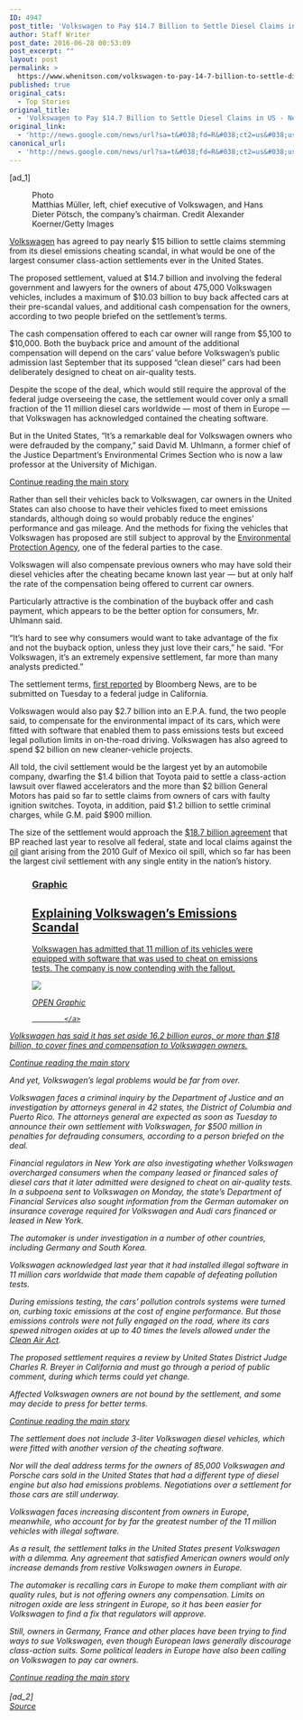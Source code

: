 ```yaml
---
ID: 4947
post_title: 'Volkswagen to Pay $14.7 Billion to Settle Diesel Claims in US &#8211; New York Times'
author: Staff Writer
post_date: 2016-06-28 00:53:09
post_excerpt: ""
layout: post
permalink: >
  https://www.whenitson.com/volkswagen-to-pay-14-7-billion-to-settle-diesel-claims-in-us-new-york-times/
published: true
original_cats:
  - Top Stories
original_title:
  - 'Volkswagen to Pay $14.7 Billion to Settle Diesel Claims in US - New York Times'
original_link:
  - 'http://news.google.com/news/url?sa=t&#038;fd=R&#038;ct2=us&#038;usg=AFQjCNEp8Vmmh9XWpttivucnm_GnLKnRuA&#038;clid=c3a7d30bb8a4878e06b80cf16b898331&#038;cid=52779140765002&#038;ei=lslxV4DMOsalhAGSyb6wCg&#038;url=http://www.nytimes.com/2016/06/28/business/volkswagen-settlement-diesel-scandal.html'
canonical_url:
  - 'http://news.google.com/news/url?sa=t&#038;fd=R&#038;ct2=us&#038;usg=AFQjCNEp8Vmmh9XWpttivucnm_GnLKnRuA&#038;clid=c3a7d30bb8a4878e06b80cf16b898331&#038;cid=52779140765002&#038;ei=lslxV4DMOsalhAGSyb6wCg&#038;url=http://www.nytimes.com/2016/06/28/business/volkswagen-settlement-diesel-scandal.html'
---
```

 [ad_1]
<br><div readability="184.78439620081">
        <figure id="media-100000004498125" class="media photo lede layout-large-horizontal" data-media-action="modal" itemprop="associatedMedia" itemscope="" itemid="https://static01.nyt.com/images/2016/06/28/business/28VOLKSWAGEN/28VOLKSWAGEN-master768.jpg" itemtype="http://schema.org/ImageObject" aria-label="media" role="group"><span class="visually-hidden">Photo</span>
    <div class="image">
            <img src="https://static01.nyt.com/images/2016/06/28/business/28VOLKSWAGEN/28VOLKSWAGEN-master768.jpg" alt="" class="media-viewer-candidate" data-mediaviewer-src="http://www.whenitson.com/wp-content/uploads/2016/06/Volkswagen-to-Pay-147-Billion-to-Settle-Diesel-Claims-in-US-New-York-Times.jpg" data-mediaviewer-caption="Matthias M&amp;uuml;ller, left, chief executive of Volkswagen, and Hans Dieter P&amp;ouml;tsch, the company&amp;rsquo;s chairman." data-mediaviewer-credit="Alexander Koerner/Getty Images" itemprop="url" itemid="https://static01.nyt.com/images/2016/06/28/business/28VOLKSWAGEN/28VOLKSWAGEN-master768.jpg"/><meta itemprop="height" content="470"/><meta itemprop="width" content="768"/></div>
        <figcaption class="caption" itemprop="caption description"><span class="caption-text">Matthias Müller, left, chief executive of Volkswagen, and Hans Dieter Pötsch, the company’s chairman.</span>
                        <span class="credit" itemprop="copyrightHolder">
            <span class="visually-hidden">Credit</span>
            Alexander Koerner/Getty Images        </span>
            </figcaption></figure><p class="story-body-text story-content" data-para-count="214" data-total-count="214"><a href="http://www.nytimes.com/topic/company/volkswagen-ag?inline=nyt-org" title="More information about Volkswagen A.G." class="meta-org">Volkswagen</a> has agreed to pay nearly $15 billion to settle claims stemming from its diesel emissions cheating scandal, in what would be one of the largest consumer class-action settlements ever in the United States.</p><p class="story-body-text story-content" data-para-count="352" data-total-count="566">The proposed settlement, valued at $14.7 billion and involving the federal government and lawyers for the owners of about 475,000 Volkswagen vehicles, includes a maximum of $10.03 billion to buy back affected cars at their pre-scandal values, and additional cash compensation for the owners, according to two people briefed on the settlement’s terms.</p><p class="story-body-text story-content" data-para-count="338" data-total-count="904">The cash compensation offered to each car owner will range from $5,100 to $10,000. Both the buyback price and amount of the additional compensation will depend on the cars’ value before Volkswagen’s public admission last September that its supposed “clean diesel” cars had been deliberately designed to cheat on air-quality tests.</p><p class="story-body-text story-content" data-para-count="297" data-total-count="1201">Despite the scope of the deal, which would still require the approval of the federal judge overseeing the case, the settlement would cover only a small fraction of the 11 million diesel cars worldwide — most of them in Europe — that Volkswagen has acknowledged contained the cheating software.</p><p class="story-body-text story-content" data-para-count="268" data-total-count="1469">But in the United States, “It’s a remarkable deal for Volkswagen owners who were defrauded by the company,” said David M. Uhlmann, a former chief of the Justice Department’s Environmental Crimes Section who is now a law professor at the University of Michigan.</p><div id="story-ad-1" class="story-ad ad ad-placeholder nocontent robots-nocontent">
    
<a class="visually-hidden skip-to-text-link" href="#story-continues-1">Continue reading the main story</a>
</div>
<p class="story-body-text story-content" data-para-count="420" data-total-count="1889" id="story-continues-1">Rather than sell their vehicles back to Volkswagen, car owners in the United States can also choose to have their vehicles fixed to meet emissions standards, although doing so would probably reduce the engines’ performance and gas mileage. And the methods for fixing the vehicles that Volkswagen has proposed are still subject to approval by the <a href="http://topics.nytimes.com/top/reference/timestopics/organizations/e/environmental_protection_agency/index.html?inline=nyt-org" title="More articles about the Environmental Protection Agency." class="meta-org">Environmental Protection Agency</a>, one of the federal parties to the case.</p><p class="story-body-text story-content" data-para-count="216" data-total-count="2105">Volkswagen will also compensate previous owners who may have sold their diesel vehicles after the cheating became known last year — but at only half the rate of the compensation being offered to current car owners.</p><p class="story-body-text story-content" data-para-count="152" data-total-count="2257">Particularly attractive is the combination of the buyback offer and cash payment, which appears to be the better option for consumers, Mr. Uhlmann said.</p><p class="story-body-text story-content" data-para-count="252" data-total-count="2509">“It’s hard to see why consumers would want to take advantage of the fix and not the buyback option, unless they just love their cars,” he said. “For Volkswagen, it’s an extremely expensive settlement, far more than many analysts predicted.”</p><p class="story-body-text story-content" data-para-count="120" data-total-count="2629">The settlement terms, <a href="http://www.bloomberg.com/news/articles/2016-06-27/volkswagen-said-to-face-15-billion-tab-in-u-s-settlement">first reported</a> by Bloomberg News, are to be submitted on Tuesday to a federal judge in California.</p><p class="story-body-text story-content" data-para-count="348" data-total-count="2977">Volkswagen would also pay $2.7 billion into an E.P.A. fund, the two people said, to compensate for the environmental impact of its cars, which were fitted with software that enabled them to pass emissions tests but exceed legal pollution limits in on-the-road driving. Volkswagen has also agreed to spend $2 billion on new cleaner-vehicle projects.</p><p class="story-body-text story-content" data-para-count="407" data-total-count="3384">All told, the civil settlement would be the largest yet by an automobile company, dwarfing the $1.4 billion that Toyota paid to settle a class-action lawsuit over flawed accelerators and the more than $2 billion General Motors has paid so far to settle claims from owners of cars with faulty ignition switches. Toyota, in addition, paid $1.2 billion to settle criminal charges, while G.M. paid $900 million.</p><p class="story-body-text story-content" data-para-count="313" data-total-count="3697">The size of the settlement would approach the <a href="http://www.nytimes.com/2015/07/03/us/bp-to-pay-gulf-coast-states-18-7-billion-for-deepwater-horizon-oil-spill.html">$18.7 billion agreement</a> that BP reached last year to resolve all federal, state and local claims against the <a href="http://topics.nytimes.com/top/news/business/energy-environment/oil-petroleum-and-gasoline/index.html?inline=nyt-classifier" title="More articles about oil." class="meta-classifier">oil</a> giant arising from the 2010 Gulf of Mexico oil spill, which so far has been the largest civil settlement with any single entity in the nation’s history.</p> <figure id="vw-diesel-emissions-scandal-explained" class="interactive promo  layout-large"><a href="http://www.nytimes.com/interactive/2015/business/international/vw-diesel-emissions-scandal-explained.html" readability="1.5">
                <figcaption class="interactive-caption" readability="3"><h3 class="interactive-kicker">
                Graphic            </h3>
                        <h2 class="interactive-headline">
                Explaining Volkswagen’s Emissions Scandal            </h2>
            <p class="interactive-summary">
                Volkswagen has admitted that 11 million of its vehicles were equipped with software that was used to cheat on emissions tests. The company is now contending with the fallout.            </p>
        </figcaption><div class="interactive-image-container">
            <div class="interactive-image">
                <img src="http://www.whenitson.com/wp-content/uploads/2016/06/Volkswagen-to-Pay-147-Billion-to-Settle-Diesel-Claims-in-US-New-York-Times.png"/></div>
            <p>
                <i class="icon sprite-icon interactive-overlay-icon"/>
                                <span class="interactive-overlay-text">
                    OPEN Graphic                </span>
                            </p>
        </div>

            </a>
</figure><p class="story-body-text story-content" data-para-count="136" data-total-count="3833">Volkswagen has said it has set aside 16.2 billion euros, or more than $18 billion, to cover fines and compensation to Volkswagen owners.</p><div id="story-ad-2" class="story-ad ad ad-placeholder nocontent robots-nocontent">
    
<a class="visually-hidden skip-to-text-link" href="#story-continues-2">Continue reading the main story</a>
</div>
<p class="story-body-text story-content" data-para-count="62" data-total-count="3895" id="story-continues-2">And yet, Volkswagen’s legal problems would be far from over.</p><p class="story-body-text story-content" data-para-count="365" data-total-count="4260">Volkswagen faces a criminal inquiry by the Department of Justice and an investigation by attorneys general in 42 states, the District of Columbia and Puerto Rico. The attorneys general are expected as soon as Tuesday to announce their own settlement with Volkswagen, for $500 million in penalties for defrauding consumers, according to a person briefed on the deal.</p><p class="story-body-text story-content" data-para-count="454" data-total-count="4714">Financial regulators in New York are also investigating whether Volkswagen overcharged consumers when the company leased or financed sales of diesel cars that it later admitted were designed to cheat on air-quality tests. In a subpoena sent to Volkswagen on Monday, the state’s Department of Financial Services also sought information from the German automaker on insurance coverage required for Volkswagen and Audi cars financed or leased in New York.</p><p class="story-body-text story-content" data-para-count="103" data-total-count="4817">The automaker is under investigation in a number of other countries, including Germany and South Korea.</p><p class="story-body-text story-content" data-para-count="154" data-total-count="4971">Volkswagen acknowledged last year that it had installed illegal software in 11 million cars worldwide that made them capable of defeating pollution tests.</p><p class="story-body-text story-content" data-para-count="304" data-total-count="5275">During emissions testing, the cars’ pollution controls systems were turned on, curbing toxic emissions at the cost of engine performance. But those emissions controls were not fully engaged on the road, where its cars spewed nitrogen oxides at up to 40 times the levels allowed under the <a href="http://topics.nytimes.com/top/reference/timestopics/subjects/c/clean_air_act/index.html?inline=nyt-classifier" title="More articles about the Clean Air Act.">Clean Air Act</a>.</p><p class="story-body-text story-content" data-para-count="190" data-total-count="5465">The proposed settlement requires a review by United States District Judge Charles R. Breyer in California and must go through a period of public comment, during which terms could yet change.</p><p class="story-body-text story-content" data-para-count="106" data-total-count="5571">Affected Volkswagen owners are not bound by the settlement, and some may decide to press for better terms.</p><div id="story-ad-3" class="story-ad ad ad-placeholder nocontent robots-nocontent">
    
<a class="visually-hidden skip-to-text-link" href="#story-continues-3">Continue reading the main story</a>
</div>
<p class="story-body-text story-content" data-para-count="132" data-total-count="5703" id="story-continues-3">The settlement does not include 3-liter Volkswagen diesel vehicles, which were fitted with another version of the cheating software.</p><p class="story-body-text story-content" data-para-count="252" data-total-count="5955">Nor will the deal address terms for the owners of 85,000 Volkswagen and Porsche cars sold in the United States that had a different type of diesel engine but also had emissions problems. Negotiations over a settlement for those cars are still underway.</p><p class="story-body-text story-content" data-para-count="165" data-total-count="6120">Volkswagen faces increasing discontent from owners in Europe, meanwhile, who account for by far the greatest number of the 11 million vehicles with illegal software.</p><p class="story-body-text story-content" data-para-count="204" data-total-count="6324">As a result, the settlement talks in the United States present Volkswagen with a dilemma. Any agreement that satisfied American owners would only increase demands from restive Volkswagen owners in Europe.</p>
<p class="story-body-text story-content" data-para-count="269" data-total-count="6593">The automaker is recalling cars in Europe to make them compliant with air quality rules, but is not offering owners any compensation. Limits on nitrogen oxide are less stringent in Europe, so it has been easier for Volkswagen to find a fix that regulators will approve.</p><p class="story-body-text story-content" data-para-count="254" data-total-count="6847">Still, owners in Germany, France and other places have been trying to find ways to sue Volkswagen, even though European laws generally discourage class-action suits. Some political leaders in Europe have also been calling on Volkswagen to pay car owners.</p>        <a class="visually-hidden skip-to-text-link" href="#whats-next">Continue reading the main story</a>
    </div>
<br>[ad_2]
<br><a href="http://news.google.com/news/url?sa=t&#038;fd=R&#038;ct2=us&#038;usg=AFQjCNEp8Vmmh9XWpttivucnm_GnLKnRuA&#038;clid=c3a7d30bb8a4878e06b80cf16b898331&#038;cid=52779140765002&#038;ei=lslxV4DMOsalhAGSyb6wCg&#038;url=http://www.nytimes.com/2016/06/28/business/volkswagen-settlement-diesel-scandal.html">Source </a>